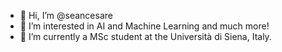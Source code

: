 - 👋 Hi, I’m @seancesare
- 👀 I’m interested in AI and Machine Learning and much more!
- 🌱 I’m currently a MSc student at the Università di Siena, Italy.

<!---
seancesare/seancesare is a ✨ special ✨ repository because its `README.md` (this file) appears on your GitHub profile.
You can click the Preview link to take a look at your changes.
--->
